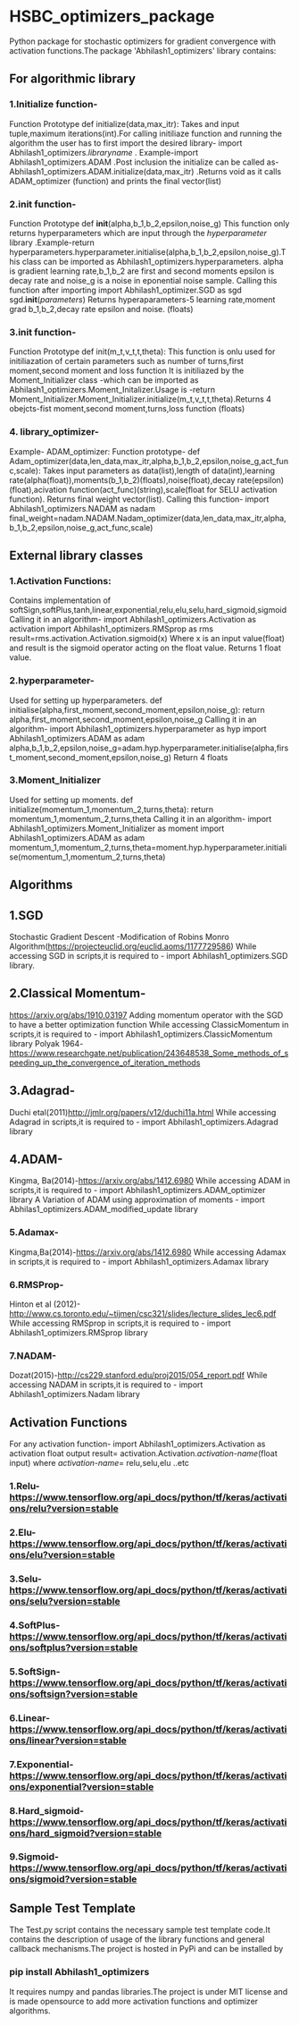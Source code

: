 # HSBC_optimizers_package
Python package for stochastic optimizers for gradient convergence with activation functions.The package 'Abhilash1_optimizers' library contains:
## For algorithmic library
### 1.Initialize function-
Function Prototype
def initialize(data,max_itr):
Takes and input tuple,maximum iterations(int).For calling initiliaze function and running the algorithm the user has to first import the desired library- import Abhilash1_optimizers.*libraryname* . Example-import Abhilash1_optimizers.ADAM .Post inclusion the initialize can be called as- Abhilash1_optimizers.ADAM.initialize(data,max_itr) .Returns void as it calls ADAM_optimizer (function) and prints the final vector(list)

### 2.__init__ function-
Function Prototype
def __init__(alpha,b_1,b_2,epsilon,noise_g)
This function only returns hyperparameters which are input through the *hyperparameter* library .Example-return hyperparameters.hyperparameter.initialise(alpha,b_1,b_2,epsilon,noise_g).This class can be imported as Abhilash1_optimizers.hyperparameters. alpha is gradient learning rate,b_1,b_2 are first and second moments epsilon is decay rate and noise_g is a noise in eponential noise sample. Calling this function after importing
import Abhilash1_optimizer.SGD as sgd
sgd.__init__(*parameters*)  Returns hyperaparameters-5 learning rate,moment grad b_1,b_2,decay rate epsilon and noise. (floats)

### 3.init function-
Function Prototype
def init(m_t,v_t,t,theta):
This function is onlu used for initiliazation of certain parameters such as number of turns,first moment,second moment and loss function
It is initiliazed by the Moment_Initializer class -which can be imported as Abhilash1_optimizers.Moment_Initalizer.Usage is -return Moment_Initializer.Moment_Initializer.initialize(m_t,v_t,t,theta).Returns 4 obejcts-fist moment,second moment,turns,loss function (floats)

### 4. library_optimizer-
Example- ADAM_optimizer:
Function prototype-
def Adam_optimizer(data,len_data,max_itr,alpha,b_1,b_2,epsilon,noise_g,act_func,scale):
Takes input parameters as data(list),length of data(int),learning rate(alpha(float)),moments(b_1,b_2)(floats),noise(float),decay rate(epsilon)(float),acivation function(act_func)(string),scale(float for SELU activation function). Returns final weight vector(list).
Calling this function-
import Abhilash1_optimizers.NADAM as nadam
final_weight=nadam.NADAM.Nadam_optimizer(data,len_data,max_itr,alpha,b_1,b_2,epsilon,noise_g,act_func,scale)


## External library classes
### 1.Activation Functions:
Contains implementation of softSign,softPlus,tanh,linear,exponential,relu,elu,selu,hard_sigmoid,sigmoid
Calling it in an algorithm-
import Abhilash1_optimizers.Activation as activation
import Abhilash1_optimizers.RMSprop as rms
result=rms.activation.Activation.sigmoid(x)
Where x is an input value(float) and result is the sigmoid operator acting on the float value.
Returns 1 float value.

### 2.hyperparameter-
Used for setting up hyperparameters.
def initialise(alpha,first_moment,second_moment,epsilon,noise_g):
        return alpha,first_moment,second_moment,epsilon,noise_g
Calling it in an algorithm-
import Abhilash1_optimizers.hyperparameter as hyp
import Abhilash1_optimizers.ADAM as adam
alpha,b_1,b_2,epsilon,noise_g=adam.hyp.hyperparameter.initialise(alpha,first_moment,second_moment,epsilon,noise_g)
Return 4 floats

### 3.Moment_Initializer
Used for setting up moments.
 def initialize(momentum_1,momentum_2,turns,theta):
        return momentum_1,momentum_2,turns,theta
Calling it in an algorithm-
import Abhilash1_optimizers.Moment_Initializer as moment
import Abhilash1_optimizers.ADAM as adam
momentum_1,momentum_2,turns,theta=moment.hyp.hyperparameter.initialise(momentum_1,momentum_2,turns,theta)

        

## Algorithms
## 1.SGD
Stochastic Gradient Descent -Modification of Robins Monro Algorithm(https://projecteuclid.org/euclid.aoms/1177729586)
While accessing SGD in scripts,it is required to - import Abhilash1_optimizers.SGD library.
## 2.Classical Momentum-
https://arxiv.org/abs/1910.03197  Adding momentum operator with the SGD to have a better optimization function
While accessing ClassicMomentum in scripts,it is required to - import Abhilash1_optimizers.ClassicMomentum library
Polyak 1964-https://www.researchgate.net/publication/243648538_Some_methods_of_speeding_up_the_convergence_of_iteration_methods
## 3.Adagrad-
Duchi etal(2011)http://jmlr.org/papers/v12/duchi11a.html 
While accessing Adagrad in scripts,it is required to - import Abhilash1_optimizers.Adagrad library
## 4.ADAM-
Kingma, Ba(2014)-https://arxiv.org/abs/1412.6980
While accessing ADAM in scripts,it is required to - import Abhilash1_optimizers.ADAM_optimizer library
A Variation of ADAM using approximation of moments - import Abhilas1_optimizers.ADAM_modified_update library
### 5.Adamax-
Kingma,Ba(2014)-https://arxiv.org/abs/1412.6980
While accessing Adamax in scripts,it is required to - import Abhilash1_optimizers.Adamax library
### 6.RMSProp-
Hinton et al (2012)-http://www.cs.toronto.edu/~tijmen/csc321/slides/lecture_slides_lec6.pdf
While accessing RMSprop in scripts,it is required to - import Abhilash1_optimizers.RMSprop library
### 7.NADAM-
Dozat(2015)-http://cs229.stanford.edu/proj2015/054_report.pdf
While accessing NADAM in scripts,it is required to - import Abhilash1_optimizers.Nadam library

## Activation Functions
For any activation function- 
import Abhilash1_optimizers.Activation as activation
float output result= activation.Activation.*activation-name*(float input) where *activation-name*= relu,selu,elu ..etc
### 1.Relu-https://www.tensorflow.org/api_docs/python/tf/keras/activations/relu?version=stable
### 2.Elu-https://www.tensorflow.org/api_docs/python/tf/keras/activations/elu?version=stable
### 3.Selu-https://www.tensorflow.org/api_docs/python/tf/keras/activations/selu?version=stable 
### 4.SoftPlus-https://www.tensorflow.org/api_docs/python/tf/keras/activations/softplus?version=stable
### 5.SoftSign-https://www.tensorflow.org/api_docs/python/tf/keras/activations/softsign?version=stable
### 6.Linear-https://www.tensorflow.org/api_docs/python/tf/keras/activations/linear?version=stable
### 7.Exponential-https://www.tensorflow.org/api_docs/python/tf/keras/activations/exponential?version=stable
### 8.Hard_sigmoid-https://www.tensorflow.org/api_docs/python/tf/keras/activations/hard_sigmoid?version=stable
### 9.Sigmoid-https://www.tensorflow.org/api_docs/python/tf/keras/activations/sigmoid?version=stable

## Sample Test Template
The Test.py script contains the necessary sample test template code.It contains the description of usage of the library functions and general callback mechanisms.The project is hosted in PyPi and can be installed by 
### pip install Abhilash1_optimizers
It requires numpy and pandas libraries.The project is under MIT license and is made opensource to add more activation functions and optimizer algorithms.
